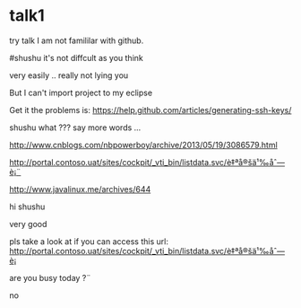 # talk1

try talk
I am not famililar with github.

#shushu
it's not diffcult as you think

very easily .. really  not lying you 

But I can't import project to my eclipse

Get it
the problems is:
https://help.github.com/articles/generating-ssh-keys/

shushu
what ??? say more words ...  

http://www.cnblogs.com/nbpowerboy/archive/2013/05/19/3086579.html

http://portal.contoso.uat/sites/cockpit/_vti_bin/listdata.svc/è‡ªå®šä¹‰åˆ—è¡¨

http://www.javalinux.me/archives/644

 hi shushu
 
 very good
 
 
 pls take a look at if you can access this url:  http://portal.contoso.uat/sites/cockpit/_vti_bin/listdata.svc/è‡ªå®šä¹‰åˆ—è¡
 
 are you busy  today ?¨
 
 no
